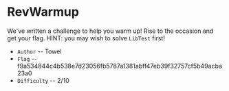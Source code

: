 # RevWarmup

We've written a challenge to help you warm up! Rise to the occasion and get
your flag. HINT: you may wish to solve `LibTest` first!

* `Author` -- Towel
* `Flag` -- f9a534844c4b538e7d23056fb5787a1381abff47eb39f32757cf5b49acba23a0
* `Difficulty` -- 2/10

